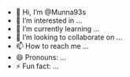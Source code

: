 - 👋 Hi, I’m @Munna93s
- 👀 I’m interested in ...
- 🌱 I’m currently learning ...
- 💞️ I’m looking to collaborate on ...
- 📫 How to reach me ...
- 😄 Pronouns: ...
- ⚡ Fun fact: ...

<!---
Munna93s/Munna93s is a ✨ special ✨ repository because its `README.md` (this file) appears on your GitHub profile.
You can click the Preview link to take a look at your changes.
--->
